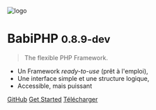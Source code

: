 <!-- _coverpage.md -->

![logo](_medias/logo-laravel.svg)

# BabiPHP <small>0.8.9-dev</small>

> The flexible PHP Framework.

- Un Framework <i>ready-to-use</i> (prêt à l'emploi),
- Une interface simple et une structure logique,
- Accessible, mais puissant

[GitHub](https://github.com/lambirou/lambirou/)
[Get Started](#docsify)
[Télécharger](https://github.com/lambirou/babiphp/archive/master.zip)